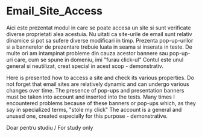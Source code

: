# Email_Site_Access

Aici este prezentat modul in care se poate accesa un site si sunt verificate diverse proprietati alea acestuia.
Nu uitati ca site-urile de email sunt relativ dinamice si pot sa sufere diverse modificari in timp.
Prezenta pop-up-urilor si a bannerelor de prezentare trebuie luata in seama si inserata in teste.
De multe ori am intampinat probleme din cauza acestor bannere sau pop-up-uri care, cum se spune in domeniu, imi "furau click-ul"
Contul este unul general si neutilizat, creat special in acest scop - demonstrativ. 

Here is presented how to access a site and check its various properties.
Do not forget that email sites are relatively dynamic and can undergo various changes over time.
The presence of pop-ups and presentation banners must be taken into account and inserted into the tests.
Many times I encountered problems because of these banners or pop-ups which, as they say in specialized terms, "stole my click"
The account is a general and unused one, created especially for this purpose - demonstrative.


Doar pentru studiu / For study only
